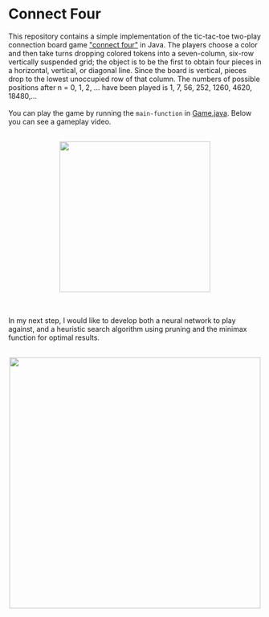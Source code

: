# Connect Four

This repository contains a simple implementation of the tic-tac-toe two-play connection board game 
["connect four"](https://en.wikipedia.org/wiki/Connect_Four) in Java. The players choose 
a color and then take turns dropping colored tokens into a seven-column, six-row vertically suspended grid; the
object is to be the first to obtain four pieces in a horizontal, vertical, or diagonal line.
Since the board is vertical, pieces drop to the lowest unoccupied row of that column.
The numbers of possible positions after n = 0, 1, 2, ... have been played is 
1, 7, 56, 252, 1260, 4620, 18480,...<br><br>
You can play the game by running the `main-function` in [Game.java](src/de/uniwue/jpp/connect_four/Game.java).
Below you can see a gameplay video.
<br><br>
<p align="center">
  <img src="https://mathworld.wolfram.com/images/gifs/connect4.gif" width=300> 
</p>
<br><br>
In my next step, I would like to develop both a neural network to play against, 
and a heuristic search algorithm using pruning and the minimax function for optimal results.
<br><br>
<p align="center">
  <img src="https://miro.medium.com/max/1400/1*NKzsRiAxa_oiikgbLyLCyw.png" width=500> 
</p>
